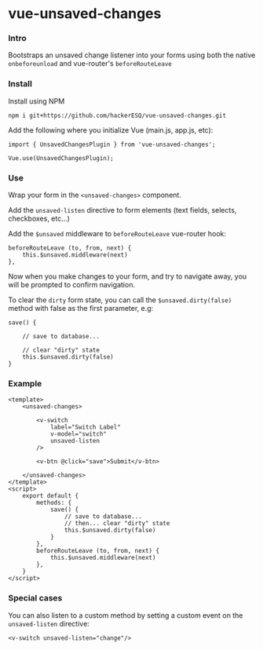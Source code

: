 # vue-unsaved-changes

### Intro 
Bootstraps an unsaved change listener into your forms using both the native `onbeforeunload` and vue-router's `beforeRouteLeave`

### Install

Install using NPM

```npm i git+https://github.com/hackerESQ/vue-unsaved-changes.git```


Add the following where you initialize Vue (main.js, app.js, etc):

```
import { UnsavedChangesPlugin } from 'vue-unsaved-changes';

Vue.use(UnsavedChangesPlugin);
```

### Use
Wrap your form in the `<unsaved-changes>` component. 

Add the `unsaved-listen` directive to form elements (text fields, selects, checkboxes, etc...)

Add the `$unsaved` middleware to `beforeRouteLeave` vue-router hook:

```
beforeRouteLeave (to, from, next) {
    this.$unsaved.middleware(next)
},
```

Now when you make changes to your form, and try to navigate away, you will be prompted to confirm navigation.

To clear the `dirty` form state, you can call the `$unsaved.dirty(false)` method with false as the first parameter, e.g:

```
save() {
    
    // save to database...
    
    // clear "dirty" state
    this.$unsaved.dirty(false)
}
```

### Example


```
<template>
    <unsaved-changes>
    
        <v-switch 
            label="Switch Label"
            v-model="switch"
            unsaved-listen
        />
        
        <v-btn @click="save">Submit</v-btn>

    </unsaved-changes>
</template>
<script>
    export default {
        methods: {
            save() {
                // save to database...
                // then... clear "dirty" state
                this.$unsaved.dirty(false)
            }
        },
        beforeRouteLeave (to, from, next) {
            this.$unsaved.middleware(next)
        },
    }
</script>

```


### Special cases
You can also listen to a custom method by setting a custom event on the `unsaved-listen` directive:

```
<v-switch unsaved-listen="change"/>
```
  
  

